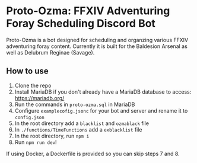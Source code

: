 # Proto-Ozma: FFXIV Adventuring Foray Scheduling Discord Bot
Proto-Ozma is a bot designed for scheduling and organzing various FFXIV adventuring foray content. Currently it is built for the Baldesion Arsenal as well as Delubrum Reginae (Savage).

## How to use
1. Clone the repo
2. Install MariaDB if you don't already have a MariaDB database to access: https://mariadb.org/
3. Run the commands in ``proto-ozma.sql`` in MariaDB
4. Configure ``examplecofig.jsonc`` for your bot and server and rename it to ``config.json``
5. In the root directory add a ``blacklist`` and ``ozmablack`` file
6. In ``./functions/TimeFunctions`` add a ``exblacklist`` file
7. In the root directory, run ``npm i``
8. Run ``npm run dev``!

If using Docker, a Dockerfile is provided so you can skip steps 7 and 8.